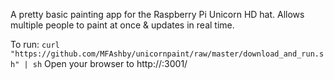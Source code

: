 A pretty basic painting app for the Raspberry Pi Unicorn HD hat. 
Allows multiple people to paint at once & updates in real time.

To run: 
`curl "https://github.com/MFAshby/unicornpaint/raw/master/download_and_run.sh" | sh`
Open your browser to http://<your raspberry IP address>:3001/